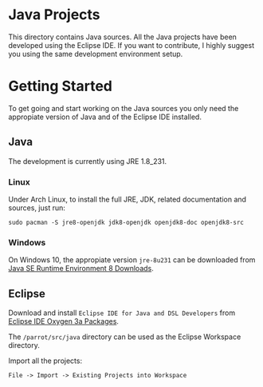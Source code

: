 # Java Projects
This directory contains Java sources. All the Java projects have been developed
using the Eclipse IDE. If you want to contribute, I highly suggest you using the
same development environment setup.

# Getting Started
To get going and start working on the Java sources you only need the appropiate
version of Java and of the Eclipse IDE installed.

## Java
The development is currently using JRE 1.8_231.

### Linux
Under Arch Linux, to install the full JRE, JDK, related documentation and
sources, just run:
```
sudo pacman -S jre8-openjdk jdk8-openjdk openjdk8-doc openjdk8-src
```

### Windows
On Windows 10, the appropiate version `jre-8u231` can be downloaded from
[Java SE Runtime Environment 8 Downloads](https://www.oracle.com/technetwork/java/javase/downloads/jre8-downloads-2133155.html).

## Eclipse
Download and install `Eclipse IDE for Java and DSL Developers` from
[Eclipse IDE Oxygen 3a Packages](https://www.eclipse.org/downloads/packages/release/oxygen/3a).

The `/parrot/src/java` directory can be used as the Eclipse Workspace directory.

Import all the projects:
```
File -> Import -> Existing Projects into Workspace
```

